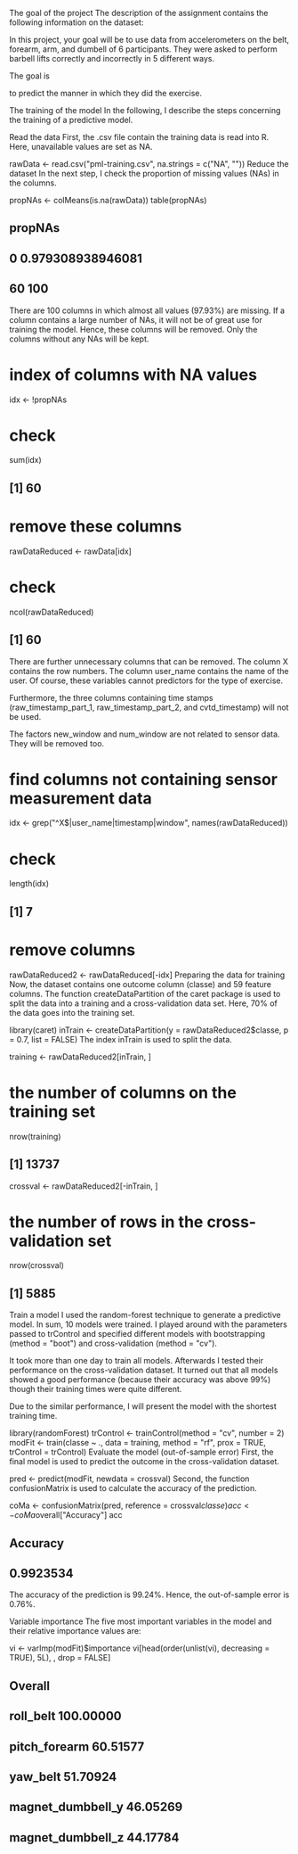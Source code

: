 The goal of the project
The description of the assignment contains the following information on the dataset:

In this project, your goal will be to use data from accelerometers on the belt, forearm, arm, and dumbell of 6 participants. They were asked to perform barbell lifts correctly and incorrectly in 5 different ways.

The goal is

to predict the manner in which they did the exercise.

The training of the model
In the following, I describe the steps concerning the training of a predictive model.

Read the data
First, the .csv file contain the training data is read into R. Here, unavailable values are set as NA.

rawData <- read.csv("pml-training.csv", na.strings = c("NA", ""))
Reduce the dataset
In the next step, I check the proportion of missing values (NAs) in the columns.

propNAs <- colMeans(is.na(rawData))
table(propNAs)
## propNAs
##                 0 0.979308938946081 
##                60               100
There are 100 columns in which almost all values (97.93%) are missing. If a column contains a large number of NAs, it will not be of great use for training the model. Hence, these columns will be removed. Only the columns without any NAs will be kept.

# index of columns with NA values
idx <- !propNAs
# check
sum(idx)
## [1] 60
# remove these columns  
rawDataReduced <- rawData[idx]
# check
ncol(rawDataReduced)
## [1] 60
There are further unnecessary columns that can be removed. The column X contains the row numbers. The column user_name contains the name of the user. Of course, these variables cannot predictors for the type of exercise.

Furthermore, the three columns containing time stamps (raw_timestamp_part_1, raw_timestamp_part_2, and cvtd_timestamp) will not be used.

The factors new_window and num_window are not related to sensor data. They will be removed too.

# find columns not containing sensor measurement data
idx <- grep("^X$|user_name|timestamp|window", names(rawDataReduced))
# check
length(idx)
## [1] 7
# remove columns
rawDataReduced2 <- rawDataReduced[-idx]
Preparing the data for training
Now, the dataset contains one outcome column (classe) and 59 feature columns. The function createDataPartition of the caret package is used to split the data into a training and a cross-validation data set. Here, 70% of the data goes into the training set.

library(caret)
inTrain <- createDataPartition(y = rawDataReduced2$classe, p = 0.7, list = FALSE)
The index inTrain is used to split the data.

training <- rawDataReduced2[inTrain, ]
# the number of columns on the training set
nrow(training)
## [1] 13737
crossval <- rawDataReduced2[-inTrain, ]
# the number of rows in the cross-validation set
nrow(crossval)
## [1] 5885
Train a model
I used the random-forest technique to generate a predictive model. In sum, 10 models were trained. I played around with the parameters passed to trControl and specified different models with bootstrapping (method = "boot") and cross-validation (method = "cv").

It took more than one day to train all models. Afterwards I tested their performance on the cross-validation dataset. It turned out that all models showed a good performance (because their accuracy was above 99%) though their training times were quite different.

Due to the similar performance, I will present the model with the shortest training time.

library(randomForest)
trControl <- trainControl(method = "cv", number = 2)
modFit <- train(classe ~ ., data = training, method = "rf", prox = TRUE, trControl = trControl)
Evaluate the model (out-of-sample error)
First, the final model is used to predict the outcome in the cross-validation dataset.

pred <- predict(modFit, newdata = crossval)
Second, the function confusionMatrix is used to calculate the accuracy of the prediction.

coMa <- confusionMatrix(pred, reference = crossval$classe)
acc <- coMa$overall["Accuracy"]
acc
##  Accuracy 
## 0.9923534
The accuracy of the prediction is 99.24%. Hence, the out-of-sample error is 0.76%.

Variable importance
The five most important variables in the model and their relative importance values are:

vi <- varImp(modFit)$importance
vi[head(order(unlist(vi), decreasing = TRUE), 5L), , drop = FALSE]
##                     Overall
## roll_belt         100.00000
## pitch_forearm      60.51577
## yaw_belt           51.70924
## magnet_dumbbell_y  46.05269
## magnet_dumbbell_z  44.17784
